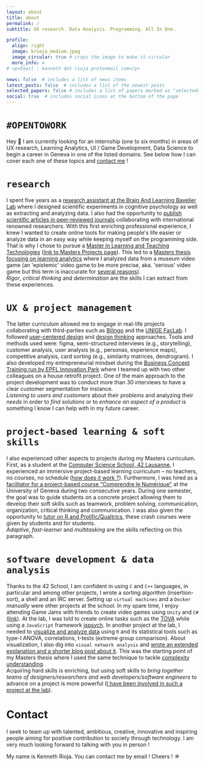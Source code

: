 ```yaml
---
layout: about
title: about
permalink: /
subtitle: UX research. Data Analysis. Programming. All In One.

profile:
  align: right
  image: krioja_medium.jpeg
  image_circular: true # crops the image to make it circular
  more_info: >
# <p>Email : kenneth dot rioja protonmail com</p>

news: false  # includes a list of news items
latest_posts: false  # includes a list of the newest posts
selected_papers: false # includes a list of papers marked as "selected={true}"
social: true  # includes social icons at the bottom of the page
---
```


# `#OPENTOWORK`

Hey 👋 I am currently looking for an internship (one to six months) in areas of UX research, Learning Analytics, UI / Game Development, Data Science to begin a career in Geneva in one of the listed domains. See below how I can cover each one of these topics and [contact me](#contact) !

# `research`

I spent five years as a [research assistant at the Brain And Learning Bavelier Lab](https://www.unige.ch/fapse/brainlearning/research/) where I designed scientific experiments in cognitive psychology as well as extracting and analyzing data. I also had the opportunity to [publish scientific articles in peer-reviewed journals](https://kennethrioja.github.io/publications) collaborating with international renowned researchers. With this first enriching professional experience, I knew I wanted to create online tools for making people's life easier or analyze data in an easy way while keeping myself on the programming side. That is why I chose to pursue a [Master in Learning and Teaching Technologies](https://maltt.unige.ch/) ([link to Masters Projects page](https://edutechwiki.unige.ch/fmediawiki/index.php?title=Utilisateur:Kenneth_Rioja)). This led to a [Masters thesis focusing on learning analytics](./projects/ux_mastersthesis) where I analyzed data from a museum video game (an 'epistemic' video game to be more precise, aka. 'serious' video game but this term is inaccurate for [several reasons](#contact)).<br>
*Rigor*, *critical thinking* and *determination* are the skills I can extract from these experiences.

# `UX & project management`

The latter curriculum allowed me to engage in real-life projects collaborating with third-parties such as [Bilingo](./projects/vg_findher) and the [UNIGE FacLab](./projects/ux_unigefaclab). I followed [user-centered design](https://www.editions-eyrolles.com/Livre/9782212141436/methodes-de-design-ux) and [design thinking](https://dschool.stanford.edu/resources/getting-started-with-design-thinking) approaches. Tools and methods used were: figma, semi-structured interviews (e.g., storytelling), customer analysis, user analysis (e.g., personas, experience maps), competitive analysis, card sorting (e.g., similarity matrices, dendrogram). I also developed my entrepreneurial mindset during the [Business Concept Training run by EPFL Innovation Park](https://www.science2market.ch/) where I teamed up with two other colleagues on a house retrofit project. One of the main approach to the project development was to conduct more than 30 interviews to have a clear customer segmentation for instance.<br>
*Listening to users and customers* about their *problems* and analyzing their *needs* in order to *find solutions* or to *enhance an aspect of a product* is something I know I can help with in my future career.

# `project-based learning & soft skills`

I also experienced other aspects to projects during my Masters curriculum. First, as a student at the [Computer Science School, 42 Lausanne](https://www.42lausanne.ch/), I experienced an immersive project-based learning curriculum – no teachers, no courses, no schedule ([how does it work ?](#contact)). Furthermore, I was hired as a [facilitator for a project-based course "Comprendre le Numérique"](https://www.linkedin.com/feed/update/urn:li:activity:7046450909467336704/) at the University of Geneva during two consecutive years. During one semester, the goal was to guide students on a concrete project allowing them to develop their soft skills such as teamwork, problem solving, communication, organization, critical thinking and communication. I was also given the opportunity to [tutor on R and Prolific/Qualtrics](https://www.unige.ch/numerique/take-over), these crash courses were given by students and for students.<br>
*Adaptive*, *fast-learner* and *multitasking* are the skills reflecting on this paragraph.

# `software development & data analysis`

Thanks to the 42 School, I am confident in using `C` and `C++` languages, in particular and among other projects, I wrote a sorting algorithm (insertion-sort), a shell and an IRC server. Setting up `virtual machines` and a `Docker` *manually* were other projects at the school. In my spare time, I enjoy attending Game Jams with friends to create video games using `Unity` and `C#` ([link](./projects)). At the lab, I was told to create online tasks such as the [TOVA](./projects/misc_tova) while using a `JavaScript` framework [jspsych](https://www.jspsych.org/7.3/). In another project at the lab, I needed to [visualize and analyze data](./projects/da_ranalyses) using `R` and its statistical tools such as type-I ANOVA, correlations, t-tests (extreme group comparison). About visualization, I also dig into `visual network analysis` and [wrote an extended explanation and a shorter blog post about it](./projects/da_vnaintro). This was the starting point of my Masters thesis where I used the same technique to tackle [complexity understanding](./projects/da_mastersthesis).<br>
Acquiring hard skills is enriching, but using soft skills to *bring together teams of designers/researchers and web developers/software engineers* to advance on a project is more powerful ([I have been involved in such a project at the lab](#contact)).

# Contact

I seek to team up with talented, ambitious, creative, innovative and inspiring people aiming for positive contribution to society through technology. I am very much looking forward to talking with you in person !

My name is Kenneth Rioja. You can contact me by email ! Cheers ! ☀️